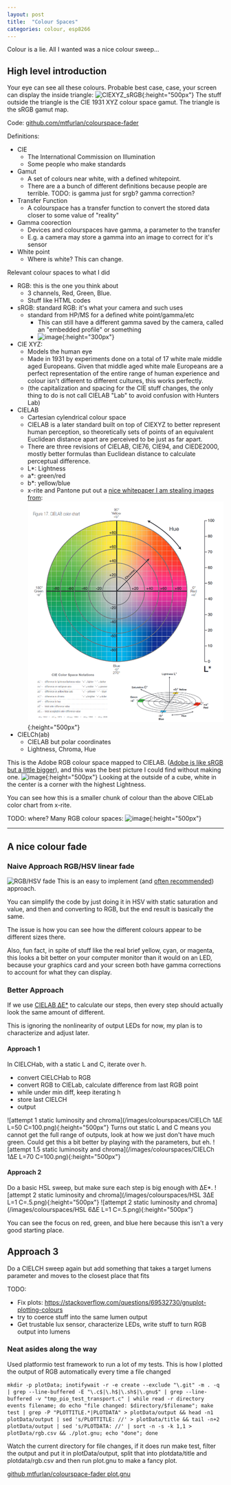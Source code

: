 ```yaml
---
layout: post
title:  "Colour Spaces"
categories: colour, esp8266
---
```


Colour is a lie.
All I wanted was a nice colour sweep...


<!--excerpt-->

## High level introduction

Your eye can see all these colours.
Probable best case, case, your screen can display the inside triangle:
![CIEXYZ\_sRGB](https://upload.wikimedia.org/wikipedia/commons/a/a8/CIExy1931_sRGB.png){:height="500px"}
The stuff outside the triangle is the CIE 1931 XYZ colour space gamut.
The triangle is the sRGB gamut map.

Code: [github.com/mtfurlan/colourspace-fader](https://github.com/mtfurlan/colourspace-fader)


Definitions:
* CIE
  * The International Commission on Illumination
  * Some people who make standards
* Gamut
  * A set of colours near white, with a defined whitepoint.
  * There are a a bunch of different definitions because people are terrible.
TODO: is gamma just for srgb?
gamma correction?
* Transfer Function
  * A colourspace has a transfer function to convert the stored data closer to
  some value of "reality"
* Gamma coorection
  * Devices and colourspaces have gamma, a parameter to the transfer
  * E.g. a camera may store a gamma into an image to correct for it's sensor
* White point
  * Where is white?
    This can change.



Relevant colour spaces to what I did
* RGB: this is the one you think about
  * 3 channels, Red, Green, Blue.
  * Stuff like HTML codes
* sRGB: standard RGB: it's what your camera and such uses
  * standard from HP/MS for a defined white point/gamma/etc
    * This can still have a different gamma saved by the camera, called an
      "embedded profile" or something
    * ![image](https://i.imgur.com/Ro18Nyo.png){:height="300px"}
* CIE XYZ:
  * Models the human eye
  * Made in 1931 by experiments done on a total of 17 white male middle aged
    Europeans.
    Given that middle aged white male Europeans are a perfect representation of
    the entire range of human experience and colour isn't different to different
    cultures, this works perfectly.
  * (the capitalization and spacing for the CIE stuff changes, the only thing to
    do is not call CIELAB "Lab" to avoid confusion with Hunters Lab)
* CIELAB
  * Cartesian cylendrical colour space
  * CIELAB is a later standard built on top of CIEXYZ to better represent human
    perception, so theoretically sets of points of an equivalent Euclidean
    distance apart are perceived to be just as far apart.
  * There are three revisions of CIELAB, CIE76, CIE94, and CIEDE2000, mostly
    better formulas than Euclidean distance to calculate perceptual difference.
  * L\*: Lightness
  * a\*: green/red
  * b\*: yellow/blue
  * x-rite and Pantone put out a
   [nice whitepaper I am stealing images from](https://www.xrite.com/-/media/xrite/files/whitepaper_pdfs/l10-001_a_guide_to_understanding_color_communication/l10-001_understand_color_en.pdf):
   ![image](/images/colourspaces/CIELAB.png){:height="500px"}
* CIELCh(ab)
  * CIELAB but polar coordinates
  * Lightness, Chroma, Hue


This is the Adobe RGB colour space mapped to CIELAB.
([Adobe is like sRGB but a little bigger](https://en.wikipedia.org/wiki/Adobe_RGB_color_space#Comparison_to_sRGB)),
and this was the best picture I could find without making one.
![image](https://upload.wikimedia.org/wikipedia/commons/3/33/Adobergb-in-cielab.png){:height="500px"}
Looking at the outside of a cube, white in the center is a corner with the
highest Lightness.

You can see how this is a smaller chunk of colour than the above CIELab color chart from x-rite.

TODO: where?
Many RGB colour spaces: ![image](https://upload.wikimedia.org/wikipedia/commons/1/1e/CIE1931xy_gamut_comparison.svg){:height="500px"}

---
## A nice colour fade
### Naive Approach RGB/HSV linear fade
![RGB/HSV fade](https://i.stack.imgur.com/ISVKu.png)
This is an easy to implement (and
[often recommended](https://learn.adafruit.com/rgb-led-strips/arduino-code))
approach.

You can simplify the code by just doing it in HSV with static saturation and
value, and then and converting to RGB, but the end result is basically the
same.

The issue is how you can see how the different colours appear to be different
sizes there.

Also, fun fact, in spite of stuff like the real brief yellow, cyan, or magenta,
this looks a bit better on your computer monitor than it would on an LED,
because your graphics card and your screen both have gamma corrections to
account for what they can display.

### Better Approach
If we use
[CIELAB ΔE\*](https://en.wikipedia.org/wiki/Color_difference#CIELAB_%CE%94E*)
to calculate our steps, then every step should actually look the same amount of
different.

This is ignoring the nonlinearity of output LEDs for now, my plan is to
characterize and adjust later.

#### Approach 1
In CIELCHab, with a static L and C, iterate over h.
* convert CIELCHab to RGB
* convert RGB to CIELab, calculate difference from last RGB point
* while under min diff, keep iterating h
* store last CIELCH
* output

![attempt 1 static luminosity and chroma](/images/colourspaces/CIELCh 1ΔE L=50 C=100.png){:height="500px"}
Turns out static L and C means you cannot get the full range of outputs, look
at how we just don't have much green.
Could get this a bit better by playing with the parameters, but eh.
![attempt 1.5 static luminosity and chroma](/images/colourspaces/CIELCh 1ΔE L=70 C=100.png){:height="500px"}

#### Approach 2
Do a basic HSL sweep, but make sure each step is big enough with ΔE\*.
![attempt 2 static luminosity and chroma](/images/colourspaces/HSL 3ΔE L=1 C=.5.png){:height="500px"}
![attempt 2 static luminosity and chroma](/images/colourspaces/HSL 6ΔE L=1 C=.5.png){:height="500px"}

You can see the focus on red, green, and blue here because this isn't a very
good starting place.

## Approach 3
Do a CIELCH sweep again but add something that takes a target lumens parameter and moves to the closest place that fits

TODO:
* Fix plots: https://stackoverflow.com/questions/69532730/gnuplot-plotting-colours
* try to coerce stuff into the same lumen output
* Get trustable lux sensor, characterize LEDs, write stuff to turn RGB output into lumens

### Neat asides along the way
Used platformio test framework to run a lot of my tests.
This is how I plotted the output of RGB automatically every time a file changed
```
mkdir -p plotData; inotifywait -r -e create --exclude "\.git" -m . -q | grep --line-buffered -E "\.c$|\.h$|\.sh$|\.gnu$" | grep --line-buffered -v "tmp_pio_test_transport.c" | while read -r directory events filename; do echo "file changed: $directory/$filename"; make test | grep -P "PLOTTITLE.*|PLOTDATA" > plotData/output && head -n1 plotData/output | sed 's/PLOTTITLE: //' > plotData/title && tail -n+2 plotData/output | sed 's/PLOTDATA: //' | sort -n -s -k 1,1 > plotData/rgb.csv && ./plot.gnu; echo "done"; done
```
Watch the current directory for file changes, if it does run make test, filter the output and put it in plotData/output, split that into plotdata/title and plotdata/rgb.csv and then run plot.gnu to make a fancy plot.

[github mtfurlan/colourspace-fader plot.gnu](https://github.com/mtfurlan/colourspace-fader/blob/main/plot.gnu)
